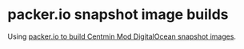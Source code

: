 # packer.io snapshot image builds

Using [packer.io to build Centmin Mod DigitalOcean snapshot images](https://github.com/centminmod/centminmod-digitalocean-marketplace/tree/master/packer).

